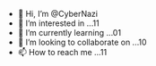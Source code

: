 - 👋 Hi, I’m @CyberNazi
- 👀 I’m interested in ...11
- 🌱 I’m currently learning ...01
- 💞️ I’m looking to collaborate on ...10
- 📫 How to reach me ...11

<!---
CyberNazi/CyberNazi is a ✨ special ✨ repository because its `README.md` (this file) appears on your GitHub profile.
You can click the Preview link to take a look at your changes.
--->
